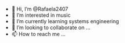 - 👋 Hi, I’m @Rafaela2407
- 👀 I’m interested in music
- 🌱 I’m currently learning systems engineering
- 💞️ I’m looking to collaborate on ...
- 📫 How to reach me ...

<!---
Rafaela2407/Rafaela2407 is a ✨ special ✨ repository because its `README.md` (this file) appears on your GitHub profile.
You can click the Preview link to take a look at your changes.
--->
